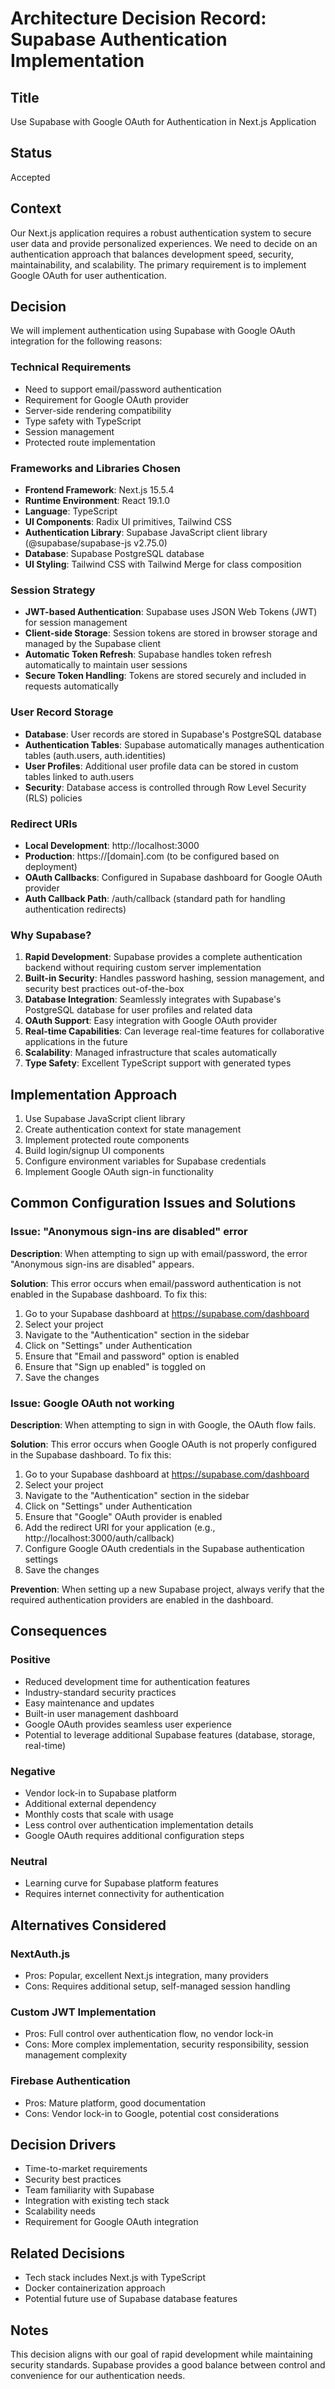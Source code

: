 # Architecture Decision Record: Supabase Authentication Implementation

## Title
Use Supabase with Google OAuth for Authentication in Next.js Application

## Status
Accepted

## Context
Our Next.js application requires a robust authentication system to secure user data and provide personalized experiences. We need to decide on an authentication approach that balances development speed, security, maintainability, and scalability. The primary requirement is to implement Google OAuth for user authentication.

## Decision
We will implement authentication using Supabase with Google OAuth integration for the following reasons:

### Technical Requirements
- Need to support email/password authentication
- Requirement for Google OAuth provider
- Server-side rendering compatibility
- Type safety with TypeScript
- Session management
- Protected route implementation

### Frameworks and Libraries Chosen
- **Frontend Framework**: Next.js 15.5.4
- **Runtime Environment**: React 19.1.0
- **Language**: TypeScript
- **UI Components**: Radix UI primitives, Tailwind CSS
- **Authentication Library**: Supabase JavaScript client library (@supabase/supabase-js v2.75.0)
- **Database**: Supabase PostgreSQL database
- **UI Styling**: Tailwind CSS with Tailwind Merge for class composition

### Session Strategy
- **JWT-based Authentication**: Supabase uses JSON Web Tokens (JWT) for session management
- **Client-side Storage**: Session tokens are stored in browser storage and managed by the Supabase client
- **Automatic Token Refresh**: Supabase handles token refresh automatically to maintain user sessions
- **Secure Token Handling**: Tokens are stored securely and included in requests automatically

### User Record Storage
- **Database**: User records are stored in Supabase's PostgreSQL database
- **Authentication Tables**: Supabase automatically manages authentication tables (auth.users, auth.identities)
- **User Profiles**: Additional user profile data can be stored in custom tables linked to auth.users
- **Security**: Database access is controlled through Row Level Security (RLS) policies

### Redirect URIs
- **Local Development**: http://localhost:3000
- **Production**: https://[domain].com (to be configured based on deployment)
- **OAuth Callbacks**: Configured in Supabase dashboard for Google OAuth provider
- **Auth Callback Path**: /auth/callback (standard path for handling authentication redirects)

### Why Supabase?
1. **Rapid Development**: Supabase provides a complete authentication backend without requiring custom server implementation
2. **Built-in Security**: Handles password hashing, session management, and security best practices out-of-the-box
3. **Database Integration**: Seamlessly integrates with Supabase's PostgreSQL database for user profiles and related data
4. **OAuth Support**: Easy integration with Google OAuth provider
5. **Real-time Capabilities**: Can leverage real-time features for collaborative applications in the future
6. **Scalability**: Managed infrastructure that scales automatically
7. **Type Safety**: Excellent TypeScript support with generated types

## Implementation Approach
1. Use Supabase JavaScript client library
2. Create authentication context for state management
3. Implement protected route components
4. Build login/signup UI components
5. Configure environment variables for Supabase credentials
6. Implement Google OAuth sign-in functionality

## Common Configuration Issues and Solutions

### Issue: "Anonymous sign-ins are disabled" error
**Description**: When attempting to sign up with email/password, the error "Anonymous sign-ins are disabled" appears.

**Solution**: This error occurs when email/password authentication is not enabled in the Supabase dashboard. To fix this:
1. Go to your Supabase dashboard at https://supabase.com/dashboard
2. Select your project
3. Navigate to the "Authentication" section in the sidebar
4. Click on "Settings" under Authentication
5. Ensure that "Email and password" option is enabled
6. Ensure that "Sign up enabled" is toggled on
7. Save the changes

### Issue: Google OAuth not working
**Description**: When attempting to sign in with Google, the OAuth flow fails.

**Solution**: This error occurs when Google OAuth is not properly configured in the Supabase dashboard. To fix this:
1. Go to your Supabase dashboard at https://supabase.com/dashboard
2. Select your project
3. Navigate to the "Authentication" section in the sidebar
4. Click on "Settings" under Authentication
5. Ensure that "Google" OAuth provider is enabled
6. Add the redirect URI for your application (e.g., http://localhost:3000/auth/callback)
7. Configure Google OAuth credentials in the Supabase authentication settings
8. Save the changes

**Prevention**: When setting up a new Supabase project, always verify that the required authentication providers are enabled in the dashboard.

## Consequences

### Positive
- Reduced development time for authentication features
- Industry-standard security practices
- Easy maintenance and updates
- Built-in user management dashboard
- Google OAuth provides seamless user experience
- Potential to leverage additional Supabase features (database, storage, real-time)

### Negative
- Vendor lock-in to Supabase platform
- Additional external dependency
- Monthly costs that scale with usage
- Less control over authentication implementation details
- Google OAuth requires additional configuration steps

### Neutral
- Learning curve for Supabase platform features
- Requires internet connectivity for authentication

## Alternatives Considered

### NextAuth.js
- Pros: Popular, excellent Next.js integration, many providers
- Cons: Requires additional setup, self-managed session handling

### Custom JWT Implementation
- Pros: Full control over authentication flow, no vendor lock-in
- Cons: More complex implementation, security responsibility, session management complexity

### Firebase Authentication
- Pros: Mature platform, good documentation
- Cons: Vendor lock-in to Google, potential cost considerations

## Decision Drivers
- Time-to-market requirements
- Security best practices
- Team familiarity with Supabase
- Integration with existing tech stack
- Scalability needs
- Requirement for Google OAuth integration

## Related Decisions
- Tech stack includes Next.js with TypeScript
- Docker containerization approach
- Potential future use of Supabase database features

## Notes
This decision aligns with our goal of rapid development while maintaining security standards. Supabase provides a good balance between control and convenience for our authentication needs.